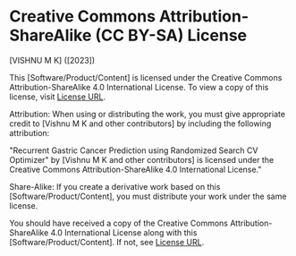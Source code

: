 # Creative Commons Attribution-ShareAlike (CC BY-SA) License

[VISHNU M K] ([2023])

This [Software/Product/Content] is licensed under the Creative Commons Attribution-ShareAlike 4.0 International License. To view a copy of this license, visit [License URL](./Copyright.pdf).

Attribution:
When using or distributing the work, you must give appropriate credit to [Vishnu M K and other contributors] by including the following attribution:

"Recurrent Gastric Cancer Prediction using Randomized Search CV Optimizer" by [Vishnu M K and other contributors] is licensed under the Creative Commons Attribution-ShareAlike 4.0 International License."

Share-Alike:
If you create a derivative work based on this [Software/Product/Content], you must distribute your work under the same license.

You should have received a copy of the Creative Commons Attribution-ShareAlike 4.0 International License along with this [Software/Product/Content]. If not, see [License URL](./Copyright.pdf).
